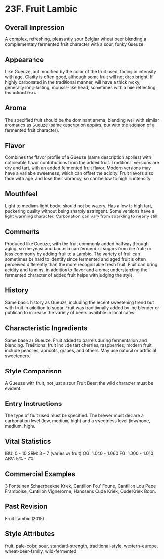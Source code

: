 # 23F. Fruit Lambic

## Overall Impression

A complex, refreshing, pleasantly sour Belgian wheat beer blending a complementary fermented fruit character with a sour, funky Gueuze.

## Appearance

Like Gueuze, but modified by the color of the fruit used, fading in intensity with age. Clarity is often good, although some fruit will not drop bright. If highly carbonated in the traditional manner, will have a thick rocky, generally long-lasting, mousse-like head, sometimes with a hue reflecting the added fruit.

## Aroma

The specified fruit should be the dominant aroma, blending well with similar aromatics as Gueuze (same description applies, but with the addition of a fermented fruit character).

## Flavor

Combines the flavor profile of a Gueuze (same description applies) with noticeable flavor contributions from the added fruit. Traditional versions are dry and tart, with an added fermented fruit flavor. Modern versions may have a variable sweetness, which can offset the acidity. Fruit flavors also fade with age, and lose their vibrancy, so can be low to high in intensity.

## Mouthfeel

Light to medium-light body; should not be watery. Has a low to high tart, puckering quality without being sharply astringent. Some versions have a light warming character. Carbonation can vary from sparkling to nearly still.

## Comments

Produced like Gueuze, with the fruit commonly added halfway through aging, so the yeast and bacteria can ferment all sugars from the fruit; or less commonly by adding fruit to a Lambic. The variety of fruit can sometimes be hard to identify since fermented and aged fruit is often perceived differently than the more recognizable fresh fruit. Fruit can bring acidity and tannins, in addition to flavor and aroma; understanding the fermented character of added fruit helps with judging the style.

## History

Same basic history as Gueuze, including the recent sweetening trend but with fruit in addition to sugar. Fruit was traditionally added by the blender or publican to increase the variety of beers available in local cafés.

## Characteristic Ingredients

Same base as Gueuze. Fruit added to barrels during fermentation and blending. Traditional fruit include tart cherries, raspberries; modern fruit include peaches, apricots, grapes, and others. May use natural or artificial sweeteners.

## Style Comparison

A Gueuze with fruit, not just a sour Fruit Beer; the wild character must be evident.

## Entry Instructions

The type of fruit used must be specified. The brewer must declare a carbonation level (low, medium, high) and a sweetness level (low/none, medium, high).

## Vital Statistics

IBU: 0 - 10
SRM: 3 – 7 (varies w/ fruit)
OG: 1.040 - 1.060
FG: 1.000 - 1.010
ABV: 5% - 7%

## Commercial Examples

3 Fonteinen Schaerbeekse Kriek, Cantillon Fou’ Foune, Cantillon Lou Pepe Framboise, Cantillon Vigneronne, Hanssens Oude Kriek, Oude Kriek Boon.

## Past Revision

Fruit Lambic (2015)

## Style Attributes

fruit, pale-color, sour, standard-strength, traditional-style, western-europe, wheat-beer-family, wild-fermented